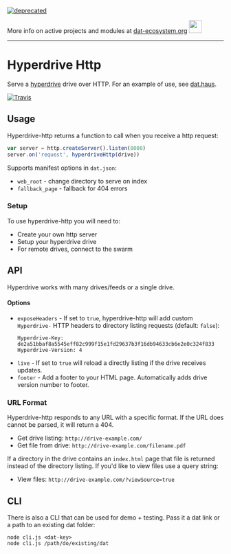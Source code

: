 [![deprecated](http://badges.github.io/stability-badges/dist/deprecated.svg)](https://dat-ecosystem.org/) 

More info on active projects and modules at [dat-ecosystem.org](https://dat-ecosystem.org/) <img src="https://i.imgur.com/qZWlO1y.jpg" width="30" height="30" /> 

---

# Hyperdrive Http

Serve a [hyperdrive](https://github.com/mafintosh/hyperdrive) drive over HTTP. For an example of use, see [dat.haus](https://github.com/juliangruber/dat.haus).

[![Travis](https://api.travis-ci.org/joehand/hyperdrive-http.svg)](https://travis-ci.org/joehand/hyperdrive-http)

## Usage

Hyperdrive-http returns a function to call when you receive a http request:

```js
var server = http.createServer().listen(8000)
server.on('request', hyperdriveHttp(drive))
```

Supports manifest options in `dat.json`:

* `web_root` - change directory to serve on index
* `fallback_page` - fallback for 404 errors

### Setup

To use hyperdrive-http you will need to:

* Create your own http server
* Setup your hyperdrive drive
* For remote drives, connect to the swarm

## API

Hyperdrive works with many drives/feeds or a single drive.

#### Options

- `exposeHeaders` - If set to `true`, hyperdrive-http will add custom `Hyperdrive-` HTTP headers to directory listing requests (default: `false`):
  ```http
  Hyperdrive-Key: de2a51bbaf8a5545eff82c999f15e1fd29637b3f16db94633cb6e2e0c324f833
  Hyperdrive-Version: 4
  ```
- `live` - If set to `true` will reload a directly listing if the drive receives updates.
- `footer` - Add a footer to your HTML page. Automatically adds drive version number to footer.

### URL Format

Hyperdrive-http responds to any URL with a specific format. If the URL does cannot be parsed, it will return a 404.

* Get drive listing: `http://drive-example.com/`
* Get file from drive: `http://drive-example.com/filename.pdf`

If a directory in the drive contains an `index.html` page that file is returned instead of the directory listing. If you'd like to view files use a query string:

* View files: `http://drive-example.com/?viewSource=true`


## CLI

There is also a CLI that can be used for demo + testing. Pass it a dat link or a path to an existing dat folder:

```
node cli.js <dat-key>
node cli.js /path/do/existing/dat
```
